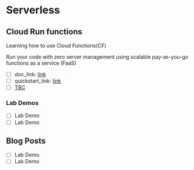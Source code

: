 # Serverless 

## Cloud Run functions 

Learning how to use Cloud Functions(CF)

Run your code with zero server management using scalable pay-as-you-go functions as a service (FaaS)

- [ ] doc_link: [link](https://cloud.google.com/functions/docs?hl=en_GB&_gl=1*1i73h7a*_ga*ODMwMDcyNzUuMTcwOTMwOTcyNA..*_ga_WH2QY8WWF5*MTcyNzU2NTM3OC42OC4xLjE3Mjc1NjgzNjQuNTcuMC4w)
- [ ] quickstart_link: [link](https://cloud.google.com/functions/docs/quickstarts?hl=en_GB&_gl=1*1agevbg*_ga*ODMwMDcyNzUuMTcwOTMwOTcyNA..*_ga_WH2QY8WWF5*MTcyNzU2NTM3OC42OC4xLjE3Mjc1NjgzNjQuNTcuMC4w)
- [ ] [TBC]()

### Lab Demos
- [ ] Lab Demo 
- [ ] Lab Demo 

## Blog Posts
- [ ] Lab Demo 
- [ ] Lab Demo 
